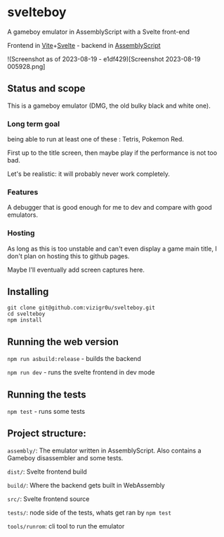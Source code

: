 # svelteboy
A gameboy emulator in AssemblyScript with a Svelte front-end

Frontend in [Vite](https://vitejs.dev/)+[Svelte](https://svelte.dev/) - backend in [AssemblyScript](https://www.assemblyscript.org)

!(Screenshot as of 2023-08-19 - e1df429)[Screenshot 2023-08-19 005928.png]

## Status and scope

This is a gameboy emulator (DMG, the old bulky black and white one).

### Long term goal

being able to run at least one of these : Tetris, Pokemon Red.

First up to the title screen, then maybe play if the performance is not too bad.

Let's be realistic: it will probably never work completely.

### Features

A debugger that is good enough for me to dev and compare with good emulators.

### Hosting

As long as this is too unstable and can't even display a game main title, I don't plan on hosting this to github pages.

Maybe I'll eventually add screen captures here.

## Installing

```
git clone git@github.com:vizigr0u/svelteboy.git
cd svelteboy
npm install
```

## Running the web version

`npm run asbuild:release` - builds the backend

`npm run dev` - runs the svelte frontend in dev mode

## Running the tests

`npm test` - runs some tests

## Project structure:

`assembly/`: The emulator written in AssemblyScript.
Also contains a Gameboy disassembler and some tests.

`dist/`: Svelte frontend build

`build/`: Where the backend gets built in WebAssembly

`src/`: Svelte frontend source

`tests/`: node side of the tests, whats get ran by `npm test`

`tools/runrom`: cli tool to run the emulator
